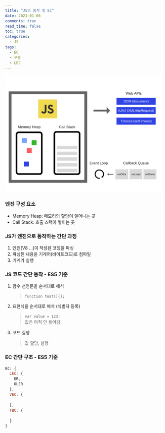 ```yaml
---
title: "JS의 동작 및 EC"
date: 2021-01-06
comments: true
read_time: false
toc: true
categories:
  - JS
tags:
  - EC
  - 구동
  - LEC
---
```


![js-structure](../assets/images/js-engine-runtime.png)

### 엔진 구성 요소

- Memory Heap: 메모리의 할당이 일어나는 곳
- Call Stack: 호출 스택이 쌓이는 곳

### JS가 엔진으로 동작하는 간단 과정

1. 엔진(V8 ...)이 작성된 코딩을 파싱
2. 파싱된 내용을 기계어(바이트코드)로 컴파일
3. 기계가 실행

### JS 코드 간단 동작 - ES5 기준

1. 함수 선언문을 순서대로 해석

   > `function test(){};`

2. 표현식을 순서대로 해석 (식별자 등록)

   > `var value = 123;`  
   > 값은 아직 안 들어감

3. 코드 실행
   > 값 할당, 실행

### EC 간단 구조 - ES5 기준

```js
EC: {
  LEC: {
    ER,
    OLER
  },
  VEC: {

  },
  TBC: {

  }
}
```

